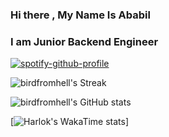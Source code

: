 ### Hi there , My Name Is Ababil
### I am Junior Backend Engineer
[![spotify-github-profile](https://spotify-github-profile.kittinanx.com/api/view?uid=31fyfdjnjh2hw5pepndusf4wgpje&cover_image=true&theme=default&show_offline=true&background_color=121212&interchange=true&bar_color_cover=true)](https://spotify-github-profile.kittinanx.com/api/view?uid=31fyfdjnjh2hw5pepndusf4wgpje&redirect=true)


![birdfromhell's Streak](https://github-readme-streak-stats.herokuapp.com/?user=birdfromhell&theme=blueberry&hide_border=true)

![birdfromhell's GitHub stats](https://github-readme-stats.vercel.app/api?username=birdfromhell\&hide=pullrequests,contribs\&show_icons=true\&theme=blueberry&hide_border=true&count_private=true)

[![Harlok's WakaTime stats](https://github-readme-stats.vercel.app/api/wakatime?username=birdfromhell)]
